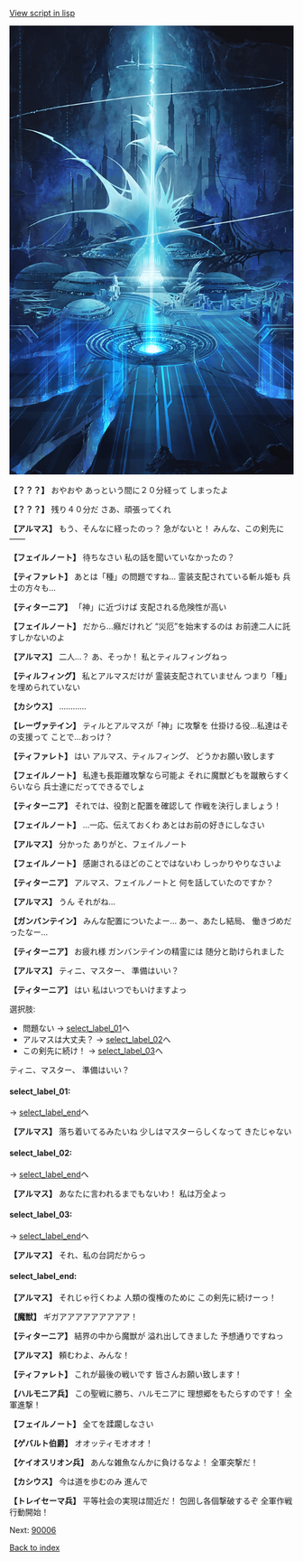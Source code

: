 [View script in lisp](../scripts/101105031.txt)

![profound.png](../images/backgrounds/profound.png)

**【？？？】**
おやおや
あっという間に２０分経って
しまったよ

**【？？？】**
残り４０分だ
さあ、頑張ってくれ

**【アルマス】**
もう、そんなに経ったのっ？
急がないと！
みんな、この剣先に――

**【フェイルノート】**
待ちなさい
私の話を聞いていなかったの？

**【ティファレト】**
あとは「種」の問題ですね…
霊装支配されている斬ル姫も
兵士の方々も…

**【ティターニア】**
「神」に近づけば
支配される危険性が高い

**【フェイルノート】**
だから…癪だけれど
“災厄”を始末するのは
お前達二人に託すしかないのよ

**【アルマス】**
二人…？
あ、そっか！
私とティルフィングねっ

**【ティルフィング】**
私とアルマスだけが
霊装支配されていません
つまり「種」を埋められていない

**【カシウス】**
…………

**【レーヴァテイン】**
ティルとアルマスが「神」に攻撃を
仕掛ける役…私達はその支援って
ことで…おっけ？

**【ティファレト】**
はい
アルマス、ティルフィング、
どうかお願い致します

**【フェイルノート】**
私達も長距離攻撃なら可能よ
それに魔獣どもを蹴散らすくらいなら
兵士達にだってできるでしょ

**【ティターニア】**
それでは、役割と配置を確認して
作戦を決行しましょう！

**【フェイルノート】**
…一応、伝えておくわ
あとはお前の好きにしなさい

**【アルマス】**
分かった
ありがと、フェイルノート

**【フェイルノート】**
感謝されるほどのことではないわ
しっかりやりなさいよ

**【ティターニア】**
アルマス、フェイルノートと
何を話していたのですか？

**【アルマス】**
うん
それがね…

**【ガンバンテイン】**
みんな配置についたよー…
あー、あたし結局、
働きづめだったなー…

**【ティターニア】**
お疲れ様
ガンバンテインの精霊には
随分と助けられました

**【アルマス】**
ティニ、マスター、
準備はいい？

**【ティターニア】**
はい
私はいつでもいけますよっ

選択肢:
- 問題ない → [select_label_01](#select_label_01)へ
- アルマスは大丈夫？ → [select_label_02](#select_label_02)へ
- この剣先に続け！ → [select_label_03](#select_label_03)へ


ティニ、マスター、
準備はいい？

#### select_label_01:
 → [select_label_end](#select_label_end)へ

**【アルマス】**
落ち着いてるみたいね
少しはマスターらしくなって
きたじゃない

#### select_label_02:
 → [select_label_end](#select_label_end)へ

**【アルマス】**
あなたに言われるまでもないわ！
私は万全よっ

#### select_label_03:
 → [select_label_end](#select_label_end)へ

**【アルマス】**
それ、私の台詞だからっ

#### select_label_end:

**【アルマス】**
それじゃ行くわよ
人類の復権のために
この剣先に続けーっ！

**【魔獣】**
ギガアアアアアアアアア！

**【ティターニア】**
結界の中から魔獣が
溢れ出してきました
予想通りですねっ

**【アルマス】**
頼むわよ、みんな！

**【ティファレト】**
これが最後の戦いです
皆さんお願い致します！

**【ハルモニア兵】**
この聖戦に勝ち、ハルモニアに
理想郷をもたらすのです！
全軍進撃！

**【フェイルノート】**
全てを蹂躙しなさい

**【ゲバルト伯爵】**
オオッティモオオオ！

**【ケイオスリオン兵】**
あんな雑魚なんかに負けるなよ！
全軍突撃だ！

**【カシウス】**
今は道を歩むのみ
進んで

**【トレイセーマ兵】**
平等社会の実現は間近だ！
包囲し各個撃破するぞ
全軍作戦行動開始！

Next: [90006](90006.md)

[Back to index](index.md)
